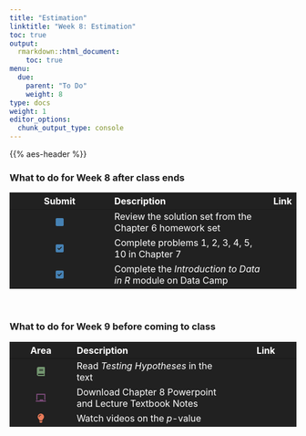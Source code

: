 ```yaml
---
title: "Estimation"
linktitle: "Week 8: Estimation"
toc: true
output:
  rmarkdown::html_document:
    toc: true
menu:
  due:
    parent: "To Do"
    weight: 8
type: docs
weight: 1
editor_options: 
  chunk_output_type: console
---
```


<script src="/rmarkdown-libs/kePrint/kePrint.js"></script>
<link href="/rmarkdown-libs/lightable/lightable.css" rel="stylesheet" />
<script src="/rmarkdown-libs/kePrint/kePrint.js"></script>

<link href="/rmarkdown-libs/lightable/lightable.css" rel="stylesheet" />

{{% aes-header %}}

### What to do for Week 8 after class ends

<table class="table" style="width: auto !important; margin-left: auto; margin-right: auto;">
<thead>
<tr>
<th style="text-align:center;color: #ffffff !important;background-color: #212121 !important;vertical-align: middle !important;">
Submit
</th>
<th style="text-align:left;color: #ffffff !important;background-color: #212121 !important;vertical-align: middle !important;">
Description
</th>
<th style="text-align:center;color: #ffffff !important;background-color: #212121 !important;vertical-align: middle !important;">
Link
</th>
</tr>
</thead>
<tbody>
<tr>
<td style="text-align:center;width: 10em; color: #ffffff !important;background-color: #212121 !important;vertical-align: middle !important;">
<svg aria-hidden="true" role="img" viewbox="0 0 448 512" style="height:1em;width:0.88em;vertical-align:-0.125em;margin-left:auto;margin-right:auto;font-size:inherit;fill:#4682b4;overflow:visible;position:relative;">
<path d="M0 96C0 60.65 28.65 32 64 32H384C419.3 32 448 60.65 448 96V416C448 451.3 419.3 480 384 480H64C28.65 480 0 451.3 0 416V96z"></path>
</svg>
</td>
<td style="text-align:left;color: #ffffff !important;background-color: #212121 !important;vertical-align: middle !important;">
Review the solution set from the Chapter 6 homework set
</td>
<td style="text-align:center;color: #ffffff !important;background-color: #212121 !important;vertical-align: middle !important;">
<a href="/tasks/07-tasks/#solutions"> <i class="fa-solid fa-link" style="color:#598fff"></i> </a>
</td>
</tr>
<tr>
<td style="text-align:center;width: 10em; color: #ffffff !important;background-color: #212121 !important;vertical-align: middle !important;">
<svg aria-hidden="true" role="img" viewbox="0 0 448 512" style="height:1em;width:0.88em;vertical-align:-0.125em;margin-left:auto;margin-right:auto;font-size:inherit;fill:#4682b4;overflow:visible;position:relative;">
<path d="M384 32C419.3 32 448 60.65 448 96V416C448 451.3 419.3 480 384 480H64C28.65 480 0 451.3 0 416V96C0 60.65 28.65 32 64 32H384zM339.8 211.8C350.7 200.9 350.7 183.1 339.8 172.2C328.9 161.3 311.1 161.3 300.2 172.2L192 280.4L147.8 236.2C136.9 225.3 119.1 225.3 108.2 236.2C97.27 247.1 97.27 264.9 108.2 275.8L172.2 339.8C183.1 350.7 200.9 350.7 211.8 339.8L339.8 211.8z"></path>
</svg>
</td>
<td style="text-align:left;color: #ffffff !important;background-color: #212121 !important;vertical-align: middle !important;">
Complete problems 1, 2, 3, 4, 5, 10 in Chapter 7
</td>
<td style="text-align:center;color: #ffffff !important;background-color: #212121 !important;vertical-align: middle !important;">
<a href="/tasks/08-tasks/#homework"> <i class="fa-solid fa-link" style="color:#598fff"></i> </a>
</td>
</tr>
<tr>
<td style="text-align:center;width: 10em; color: #ffffff !important;background-color: #212121 !important;vertical-align: middle !important;">
<svg aria-hidden="true" role="img" viewbox="0 0 448 512" style="height:1em;width:0.88em;vertical-align:-0.125em;margin-left:auto;margin-right:auto;font-size:inherit;fill:#4682b4;overflow:visible;position:relative;">
<path d="M384 32C419.3 32 448 60.65 448 96V416C448 451.3 419.3 480 384 480H64C28.65 480 0 451.3 0 416V96C0 60.65 28.65 32 64 32H384zM339.8 211.8C350.7 200.9 350.7 183.1 339.8 172.2C328.9 161.3 311.1 161.3 300.2 172.2L192 280.4L147.8 236.2C136.9 225.3 119.1 225.3 108.2 236.2C97.27 247.1 97.27 264.9 108.2 275.8L172.2 339.8C183.1 350.7 200.9 350.7 211.8 339.8L339.8 211.8z"></path>
</svg>
</td>
<td style="text-align:left;color: #ffffff !important;background-color: #212121 !important;vertical-align: middle !important;">
Complete the <i>Introduction to Data in R</i> module on Data Camp
</td>
<td style="text-align:center;color: #ffffff !important;background-color: #212121 !important;vertical-align: middle !important;">
<a href="/datacamp/04-module/"> <i class="fa-solid fa-link" style="color:#598fff"></i> </a>
</td>
</tr>
</tbody>
</table>

<br />

### What to do for Week 9 before coming to class

<table class="table" style="width: auto !important; margin-left: auto; margin-right: auto;">
<thead>
<tr>
<th style="text-align:center;color: #ffffff !important;background-color: #212121 !important;vertical-align: middle !important;">
Area
</th>
<th style="text-align:left;color: #ffffff !important;background-color: #212121 !important;vertical-align: middle !important;">
Description
</th>
<th style="text-align:center;color: #ffffff !important;background-color: #212121 !important;vertical-align: middle !important;">
Link
</th>
</tr>
</thead>
<tbody>
<tr>
<td style="text-align:center;width: 10em; color: #ffffff !important;background-color: #212121 !important;vertical-align: middle !important;">
<svg aria-hidden="true" role="img" viewbox="0 0 448 512" style="height:1em;width:0.88em;vertical-align:-0.125em;margin-left:auto;margin-right:auto;font-size:inherit;fill:#739670;overflow:visible;position:relative;">
<path d="M448 336v-288C448 21.49 426.5 0 400 0H96C42.98 0 0 42.98 0 96v320c0 53.02 42.98 96 96 96h320c17.67 0 32-14.33 32-31.1c0-11.72-6.607-21.52-16-27.1v-81.36C441.8 362.8 448 350.2 448 336zM143.1 128h192C344.8 128 352 135.2 352 144C352 152.8 344.8 160 336 160H143.1C135.2 160 128 152.8 128 144C128 135.2 135.2 128 143.1 128zM143.1 192h192C344.8 192 352 199.2 352 208C352 216.8 344.8 224 336 224H143.1C135.2 224 128 216.8 128 208C128 199.2 135.2 192 143.1 192zM384 448H96c-17.67 0-32-14.33-32-32c0-17.67 14.33-32 32-32h288V448z"></path>
</svg>
</td>
<td style="text-align:left;width: 30em; color: #ffffff !important;background-color: #212121 !important;vertical-align: middle !important;">
Read <i>Testing Hypotheses</i> in the text
</td>
<td style="text-align:center;width: 10em; color: #ffffff !important;background-color: #212121 !important;vertical-align: middle !important;">
<a href="/readings/09-reading/#book-stuff"> <i class="fa-solid fa-link" style="color:#ff598f"></i> </a>
</td>
</tr>
<tr>
<td style="text-align:center;width: 10em; color: #ffffff !important;background-color: #212121 !important;vertical-align: middle !important;">
<svg aria-hidden="true" role="img" viewbox="0 0 576 512" style="height:1em;width:1.12em;vertical-align:-0.125em;margin-left:auto;margin-right:auto;font-size:inherit;fill:#764874;overflow:visible;position:relative;">
<path d="M96 96h384v288h64V72C544 50 525.1 32 504 32H72C49.1 32 32 50 32 72V384h64V96zM560 416H416v-48c0-8.838-7.164-16-16-16h-160C231.2 352 224 359.2 224 368V416H16C7.164 416 0 423.2 0 432v32C0 472.8 7.164 480 16 480h544c8.836 0 16-7.164 16-16v-32C576 423.2 568.8 416 560 416z"></path>
</svg>
</td>
<td style="text-align:left;width: 30em; color: #ffffff !important;background-color: #212121 !important;vertical-align: middle !important;">
Download Chapter 8 Powerpoint and Lecture Textbook Notes
</td>
<td style="text-align:center;width: 10em; color: #ffffff !important;background-color: #212121 !important;vertical-align: middle !important;">
<a href="/materials/09-content/#textbook-notes"> <i class="fa-solid fa-link" style="color:#ff598f"></i> </a>
</td>
</tr>
<tr>
<td style="text-align:center;width: 10em; color: #ffffff !important;background-color: #212121 !important;vertical-align: middle !important;">
<svg aria-hidden="true" role="img" viewbox="0 0 384 512" style="height:1em;width:0.75em;vertical-align:-0.125em;margin-left:auto;margin-right:auto;font-size:inherit;fill:#eb7b59;overflow:visible;position:relative;">
<path d="M112.1 454.3c0 6.297 1.816 12.44 5.284 17.69l17.14 25.69c5.25 7.875 17.17 14.28 26.64 14.28h61.67c9.438 0 21.36-6.401 26.61-14.28l17.08-25.68c2.938-4.438 5.348-12.37 5.348-17.7L272 415.1h-160L112.1 454.3zM191.4 .0132C89.44 .3257 16 82.97 16 175.1c0 44.38 16.44 84.84 43.56 115.8c16.53 18.84 42.34 58.23 52.22 91.45c.0313 .25 .0938 .5166 .125 .7823h160.2c.0313-.2656 .0938-.5166 .125-.7823c9.875-33.22 35.69-72.61 52.22-91.45C351.6 260.8 368 220.4 368 175.1C368 78.61 288.9-.2837 191.4 .0132zM192 96.01c-44.13 0-80 35.89-80 79.1C112 184.8 104.8 192 96 192S80 184.8 80 176c0-61.76 50.25-111.1 112-111.1c8.844 0 16 7.159 16 16S200.8 96.01 192 96.01z"></path>
</svg>
</td>
<td style="text-align:left;width: 30em; color: #ffffff !important;background-color: #212121 !important;vertical-align: middle !important;">
Watch videos on the <i>p</i>-value
</td>
<td style="text-align:center;width: 10em; color: #ffffff !important;background-color: #212121 !important;vertical-align: middle !important;">
<a href="/extras/09-example/#crash-course-statistics"> <i class="fa-solid fa-link" style="color:#ff598f"></i> </a>
</td>
</tr>
</tbody>
</table>
